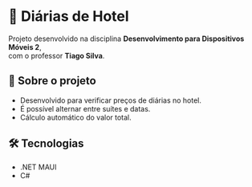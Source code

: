 # 🏢 **Diárias de Hotel** 

Projeto desenvolvido na disciplina **Desenvolvimento para Dispositivos Móveis 2**,  
com o professor **Tiago Silva**.  


## 📱 **Sobre o projeto**

- Desenvolvido para verificar preços de diárias no hotel.  
- É possível alternar entre suítes e datas.  
- Cálculo automático do valor total.
  

## 🛠️ **Tecnologias**

- .NET MAUI  
- C# 
